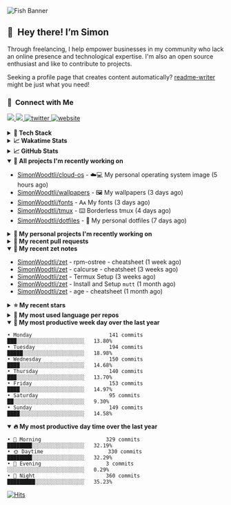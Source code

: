![Fish Banner](assets/fish.webp)

## 👋 &nbsp;Hey there! I’m Simon

Through freelancing, I help empower businesses in my community who lack
an online presence and technological expertise. I'm also an open source
enthusiast and like to contribute to projects.

Seeking a profile page that creates content automatically?
[readme-writer] might be just what you need!

### 🤝 &nbsp;Connect with Me

<div align="left">
<a href="https://linkedin.com/in/simonwoodtli" target="_blank">
<img src="https://img.shields.io/badge/linkedin-1E77B5?style=for-the-badge&logo=linkedin&logoColor=white alt=linkedin" />
</a>
<a href="https://github.com/simonwoodtli" target="_blank">
<img src="https://img.shields.io/badge/github-24292E?style=for-the-badge&logo=github&logoColor=white alt=github" />
</a>
<a href="https://twitter.com/simonwoodtlidev" target="_blank">
<img src="https://img.shields.io/badge/twitter-26a7de?style=for-the-badge&logo=twitter&logoColor=white" alt="twitter"/>
</a>
<a href="https://simonwoodtli.com" target="_blank">
<img src="https://img.shields.io/badge/website-E2925F?style=for-the-badge&logo=google-chrome&logoColor=white" alt="website"/>
</a>
</div>
<br/>


<details>
  <summary><b>🧰 Tech Stack</b></summary>
  <div align="center">

  ![JavaScript](https://img.shields.io/badge/-JavaScript-333333?style=flat&logo=javascript)&nbsp;
  ![HTML](https://img.shields.io/badge/-HTML-333333?style=flat&logo=HTML5)&nbsp;
  ![CSS](https://img.shields.io/badge/-CSS-333333?style=flat&logo=CSS3&logoColor=1572B6)&nbsp;
  ![Shell](https://img.shields.io/badge/-Bash-333333?style=flat&logo=shell)&nbsp;
  ![Python](https://img.shields.io/badge/-Python-333333?style=flat&logo=python)&nbsp;
  ![Go](https://img.shields.io/badge/-Go-333333?style=flat&logo=go)&nbsp;
  ![PostgreSQL](https://img.shields.io/badge/-PostgreSQL-333333?style=flat&logo=postgresql)&nbsp;
  ![MongoDB](https://img.shields.io/badge/-MongoDB-333333?style=flat&logo=mongodb)
  ![Node.js](https://img.shields.io/badge/-Node.js-333333?style=flat&logo=node.js)&nbsp;
  ![Bootstrap](https://img.shields.io/badge/-Bootstrap-333333?style=flat&logo=bootstrap&logoColor=563D7C)&nbsp;
  ![Git](https://img.shields.io/badge/-Git-333333?style=flat&logo=git)&nbsp;
  ![GitHub Actions](https://img.shields.io/badge/-GitHub%20Actions-333333?style=flat&logo=github)&nbsp;
  ![Docker](https://img.shields.io/badge/-Docker-333333?style=flat&logo=docker)&nbsp;
  ![Markdown](https://img.shields.io/badge/-Markdown-333333?style=flat&logo=markdown)&nbsp;
  ![Vim](https://img.shields.io/badge/-Vim-333333?style=flat&logo=vim)&nbsp;
  ![Linux](https://img.shields.io/badge/-Linux-333333?style=flat&logo=linux)&nbsp;
  </div>
</details>

<details>
  <summary><b>📈 Wakatime Stats</b></summary>
  <p align="center"><a href="https://wakatime.com/@SimonWoodtli">
  <img align="center" width="400" height="300" src="https://wakatime.com/share/@SimonWoodtli/7761bcef-e104-47d9-912a-dfd6bf08868b.svg" />
  </a>
  <a href="https://wakatime.com/@SimonWoodtli">
  <img align="center" width="400" height="300" src="https://wakatime.com/share/@SimonWoodtli/341953df-6a40-47b7-8220-ace4eabe0a17.svg" />
  </a></p>

  <h4><b>💬 I've been working with the following languages over the last 7 days</b></h4>

```
• Markdown                       4 hrs 50 mins                  █████░░░░░░░░░░░░░░░░░░░░   21.95%
• Other                          2 hrs 54 mins                  ███░░░░░░░░░░░░░░░░░░░░░░   13.18%
• Bash                           2 hrs 54 mins                  ███░░░░░░░░░░░░░░░░░░░░░░   13.15%
• dockerfile                     2 hrs 52 mins                  ███░░░░░░░░░░░░░░░░░░░░░░   12.98%
• sh                             2 hrs 22 mins                  ███░░░░░░░░░░░░░░░░░░░░░░   10.77%
• RPMSpec                        1 hr 55 mins                   ██░░░░░░░░░░░░░░░░░░░░░░░   8.74%
• YAML                           1 hr 42 mins                   ██░░░░░░░░░░░░░░░░░░░░░░░   7.74%
• conf                           52 mins                        █░░░░░░░░░░░░░░░░░░░░░░░░   3.99%
• JSON                           36 mins                        █░░░░░░░░░░░░░░░░░░░░░░░░   2.72%
• Docker                         26 mins                        ░░░░░░░░░░░░░░░░░░░░░░░░░   1.96%
• just                           23 mins                        ░░░░░░░░░░░░░░░░░░░░░░░░░   1.75%
• systemd                        5 mins                         ░░░░░░░░░░░░░░░░░░░░░░░░░   0.4%
• Vim Script                     3 mins                         ░░░░░░░░░░░░░░░░░░░░░░░░░   0.29%
• Python                         2 mins                         ░░░░░░░░░░░░░░░░░░░░░░░░░   0.17%
• Go                             2 mins                         ░░░░░░░░░░░░░░░░░░░░░░░░░   0.16%
• C                              0 secs                         ░░░░░░░░░░░░░░░░░░░░░░░░░   0.04%
• Text                           0 secs                         ░░░░░░░░░░░░░░░░░░░░░░░░░   0.01%
```

  <h4>👷 I've been working on the following projects over the last 7 days</h4>

```
• cloud-os                       11 hrs 12 mins                 █████████████░░░░░░░░░░░░   50.74%
• Unknown Project                4 hrs 3 mins                   █████░░░░░░░░░░░░░░░░░░░░   18.34%
• tmux                           2 hrs 41 mins                  ███░░░░░░░░░░░░░░░░░░░░░░   12.17%
• fonts                          1 hr 35 mins                   ██░░░░░░░░░░░░░░░░░░░░░░░   7.22%
• zet                            49 mins                        █░░░░░░░░░░░░░░░░░░░░░░░░   3.73%
• Private                        41 mins                        █░░░░░░░░░░░░░░░░░░░░░░░░   3.17%
• wallpapers                     25 mins                        ░░░░░░░░░░░░░░░░░░░░░░░░░   1.94%
• dotfiles-old                   18 mins                        ░░░░░░░░░░░░░░░░░░░░░░░░░   1.36%
• workspace                      9 mins                         ░░░░░░░░░░░░░░░░░░░░░░░░░   0.72%
• dotfiles                       7 mins                         ░░░░░░░░░░░░░░░░░░░░░░░░░   0.57%
• cmd-zet                        0 secs                         ░░░░░░░░░░░░░░░░░░░░░░░░░   0.04%
```

  <h4><b>🛠️ I've been working with the following editors over the last 7 days</b></h4>

```
• Vim                            22 hrs 5 mins                  █████████████████████████   100%
```

  <h4><b>💻 I've been working with the following operating systems over the last 7 days</b></h4>

```
• Linux                          22 hrs 5 mins                  █████████████████████████   100%
```

</details>

<details>
  <summary><b>📈 GitHub Stats</b></summary>
  <div align="center"><a href="https://github.com/anuraghazra/github-readme-stats"><img
  src="https://github-readme-stats.vercel.app/api?username=simonwoodtli&show_icons=true&locale=en&theme=gruvbox"
  align="center" width="40%" height="20%"/></a>
  <a href="https://github-readme-streak-stats.herokuapp.com/"><img src="https://github-readme-streak-stats.herokuapp.com/?user=simonwoodtli&theme=gruvbox"
  align="center" width="40%" height="20%"/></a>
  </div>
</details>

<details open="">
  <summary><b>👷 All projects I'm recently working on</b></summary>

* [SimonWoodtli/cloud-os](https://github.com/SimonWoodtli/cloud-os) - ☁️💻 My personal operating system image (5 hours ago)
* [SimonWoodtli/wallpapers](https://github.com/SimonWoodtli/wallpapers) - 🖼️  My wallpapers (3 days ago)
* [SimonWoodtli/fonts](https://github.com/SimonWoodtli/fonts) - 🗛 My fonts (3 days ago)
* [SimonWoodtli/tmux](https://github.com/SimonWoodtli/tmux) - ⌨️ Borderless tmux (4 days ago)
* [SimonWoodtli/dotfiles](https://github.com/SimonWoodtli/dotfiles) - 🏡 My personal dotfiles (7 days ago)

</details>
<details>
  <summary><b>🌱 My personal projects I'm recently working on</b></summary>

* [SimonWoodtli/cloud-os](https://github.com/SimonWoodtli/cloud-os) - ☁️💻 My personal operating system image (5 hours ago)
* [SimonWoodtli/wallpapers](https://github.com/SimonWoodtli/wallpapers) - 🖼️  My wallpapers (3 days ago)
* [SimonWoodtli/fonts](https://github.com/SimonWoodtli/fonts) - 🗛 My fonts (3 days ago)
* [SimonWoodtli/tmux](https://github.com/SimonWoodtli/tmux) - ⌨️ Borderless tmux (4 days ago)
* [SimonWoodtli/dotfiles](https://github.com/SimonWoodtli/dotfiles) - 🏡 My personal dotfiles (7 days ago)

</details>
<details>
  <summary><b>🔨 My recent pull requests</b></summary>

* [feat: add wireguard-generate-keys script](https://github.com/SimonWoodtli/dotfiles-old/pull/14) on [SimonWoodtli/dotfiles-old](https://github.com/SimonWoodtli/dotfiles-old) (7 months ago)
* [feat: add video-to-gif script](https://github.com/SimonWoodtli/dotfiles-old/pull/13) on [SimonWoodtli/dotfiles-old](https://github.com/SimonWoodtli/dotfiles-old) (7 months ago)
* [feat: add spoof-mac-linux script](https://github.com/SimonWoodtli/dotfiles-old/pull/12) on [SimonWoodtli/dotfiles-old](https://github.com/SimonWoodtli/dotfiles-old) (7 months ago)
* [feat: add sp-tmux script](https://github.com/SimonWoodtli/dotfiles-old/pull/11) on [SimonWoodtli/dotfiles-old](https://github.com/SimonWoodtli/dotfiles-old) (7 months ago)
* [feat: add sp script](https://github.com/SimonWoodtli/dotfiles-old/pull/10) on [SimonWoodtli/dotfiles-old](https://github.com/SimonWoodtli/dotfiles-old) (7 months ago)

</details>
<details open="">
  <summary><b>📝 My recent zet notes</b></summary>

* [SimonWoodtli/zet](https://github.com/SimonWoodtli/zet/tree/3d9625f8bc632c595fa8b28b6f6f09026dd9eec2/20230418171555) - rpm-ostree - cheatsheet (1 week ago)
* [SimonWoodtli/zet](https://github.com/SimonWoodtli/zet/tree/ac39e3c3413746ceaca835b27435b1307b8ece5a/20230405141750) - calcurse - cheatsheet (3 weeks ago)
* [SimonWoodtli/zet](https://github.com/SimonWoodtli/zet/tree/048ec158f111c6e045c75a30f62ef4ab1aee72f4/20230402010650) - Termux Setup (3 weeks ago)
* [SimonWoodtli/zet](https://github.com/SimonWoodtli/zet/tree/922c07ce713a428d56ac4af1b8c8572533e26066/20230317140539) - Install and Setup `mutt` (1 month ago)
* [SimonWoodtli/zet](https://github.com/SimonWoodtli/zet/tree/322a3fb47e64015a1a697c6d21b3cdecf50d3f05/20230315195114) - age - cheatsheet (1 month ago)

</details>
<details>
  <summary><b>⭐ My recent stars</b></summary>

* [tmux/tmux](https://github.com/tmux/tmux) - tmux source code (5 days ago)
* [lm-sys/FastChat](https://github.com/lm-sys/FastChat) - The release repo for "Vicuna: An Open Chatbot Impressing GPT-4" (3 weeks ago)
* [mozilla/sops](https://github.com/mozilla/sops) - Simple and flexible tool for managing secrets (1 month ago)
* [casey/just](https://github.com/casey/just) - 🤖 Just a command runner (1 month ago)
* [ublue-os/main](https://github.com/ublue-os/main) - An OCI base image of Fedora with batteries included (2 months ago)

</details>
<details>
  <summary><b>💬 My most used language per repos</b></summary>

```
• Shell                          10 repos                       ████████████████░░░░░░░░░   62.50%
• JavaScript                     1 repo                         ██░░░░░░░░░░░░░░░░░░░░░░░   6.25%
• CSS                            3 repos                        █████░░░░░░░░░░░░░░░░░░░░   18.75%
• Nix                            1 repo                         ██░░░░░░░░░░░░░░░░░░░░░░░   6.25%
• HTML                           1 repo                         ██░░░░░░░░░░░░░░░░░░░░░░░   6.25%
```

</details>
<details open="">
  <summary><b>📆 My most productive week day over the last year</b></summary>

```
• Monday                         141 commits                    ███░░░░░░░░░░░░░░░░░░░░░░   13.80%
• Tuesday                        194 commits                    █████░░░░░░░░░░░░░░░░░░░░   18.98%
• Wednesday                      150 commits                    ████░░░░░░░░░░░░░░░░░░░░░   14.68%
• Thursday                       140 commits                    ███░░░░░░░░░░░░░░░░░░░░░░   13.70%
• Friday                         153 commits                    ████░░░░░░░░░░░░░░░░░░░░░   14.97%
• Saturday                       95 commits                     ██░░░░░░░░░░░░░░░░░░░░░░░   9.30%
• Sunday                         149 commits                    ████░░░░░░░░░░░░░░░░░░░░░   14.58%
```

</details>
<details open="">
  <summary><b>🔥 My most productive day time over the last year</b></summary>

```
• 🌅 Morning                     329 commits                    ████████░░░░░░░░░░░░░░░░░   32.19%
• 🌞 Daytime                     330 commits                    ████████░░░░░░░░░░░░░░░░░   32.29%
• 🌇 Evening                     3 commits                      ░░░░░░░░░░░░░░░░░░░░░░░░░   0.29%
• 🌃 Night                       360 commits                    █████████░░░░░░░░░░░░░░░░   35.23%
```

</details>

[![Hits](https://hits.seeyoufarm.com/api/count/incr/badge.svg?url=https%3A%2F%2Fgithub.com%2Fsimonwoodtli&count_bg=%23689D6A&title_bg=%23282828&icon=&icon_color=%23E7E7E7&title=views+%28today+%2F+total%29&edge_flat=false)](https://hits.seeyoufarm.com)

[readme-writer]: <https://github.com/SimonWoodtli/readme-writer>
